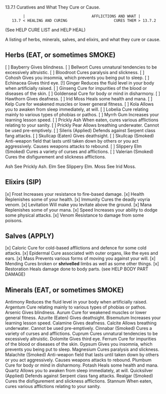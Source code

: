 13.7.1 Curatives and What They Cure or Cause.

            |                              AFFLICTIONS AND WHAT |
       13.7 < HEALING AND CURING                     CURES THEM > 13.7.2

(See HELP CURE LIST and HELP HEAL)

A listing of herbs, minerals, salves, and elixirs, and what they cure or cause.

Herbs (EAT, or sometimes SMOKE)
-------------------------------
[ ] Bayberry      Gives blindness.
[ ] Bellwort      Cures unnatural tendencies to be excessively altruistic.
[ ] Bloodroot     Cures paralysis and slickness.
[ ] Cohosh        Gives you insomnia, which prevents you being put to sleep.
[ ] Echinacea     Gives third eye.
[!] Ginger        Reduces the fluid level in your body when artificially raised.
[ ] Ginseng       Cure for impurities of the blood or diseases of the skin.
[ ] Goldenseal    Cure for body or mind in disharmony.
[ ] Hawthorn      Gives deafness.
[ ] Irid Moss     Heals some health and mana.
[ ] Kelp          Cure for weakened muscles or lower general fitness.
[ ] Kola          Allows you to awaken from sleep immediately, at will.
[ ] Lobelia       Cure relating mainly to various types of phobias or pathos.
[ ] Myrrh Gum     Increases your learning lesson speed.
[ ] Prickly Ash   When eaten, cures various afflictions relating to your sanity.
[ ] Prickly Pear  Allows breathing underwater. Cannot be used pre-emptively.
[ ] Sileris       (Applied) Defends against Serpent class fang attacks.
[ ] Skullcap      (Eaten) Gives deathsight.
[ ] Skullcap      (Smoked) Anti-weapon field that lasts until taken down by others
                  or you act aggressively. Causes weapons attacks to rebound.
[ ] Slippery Elm  (Smoked) Cures a variety of curses and afflictions.
[ ] Valerian      (Smoked) Cures the disfigurement and slickness afflictions.

Ash           See Prickly Ash.
Elm           See Slippery Elm.
Moss          See Irid Moss.


Elixirs (SIP)
-------------
[x] Frost         Increases your resistance to fire-based damage.
[x] Health        Replenishes some of your health.
[x] Immunity      Cures the deadly voyria venom.
[x] Levitation    Will make you levitate above the ground.
[x] Mana          Replenishes some of your mana.
[x] Speed         Increases your ability to dodge some physical attacks.
[x] Venom         Resistance to damage from some poisons.


Salves (APPLY)
--------------
[x] Caloric       Cure for cold-based afflictions and defence for some cold
                  attacks.
[x] Epidermal     Cure associated with outer organs, like the eyes and ears.
[x] Mass          Prevents various forms of moving you against your will.
[x] Mending       Cures broken or **shrivelled** limbs as well as some other things.
[x] Restoration   Heals damage done to body parts. (see HELP BODY PART DAMAGE)



Minerals (EAT, or sometimes SMOKE)
----------------------------------
Antimony      Reduces the fluid level in your body when artificially raised.
Argentum      Cure relating mainly to various types of phobias or pathos.
Arsenic       Gives blindness.
Aurum         Cure for weakened muscles or lower general fitness.
Azurite       (Eaten) Gives deathsight.
Bisemutum     Increases your learning lesson speed.
Calamine      Gives deafness.
Calcite       Allows breathing underwater. Cannot be used pre-emptively.
Cinnabar      (Smoked) Cures a variety of curses and afflictions.
Cuprum        Cures unnatural tendencies to be excessively altruistic.
Dolomite      Gives third eye.
Ferrum        Cure for impurities of the blood or diseases of the skin.
Gypsum        Gives you insomnia, which prevents you being put to sleep.
Magnesium     Cures paralysis and slickness.
Malachite     (Smoked) Anti-weapon field that lasts until taken down by others
              or you act aggressively. Causes weapons attacks to rebound.
Plumbum       Cure for body or mind in disharmony.
Potash        Heals some health and mana.
Quartz        Allows you to awaken from sleep immediately, at will.
Quicksilver   (Applied) Defends against Serpent class fang attacks.
Realgar       (Smoked) Cures the disfigurement and slickness afflictions.
Stannum       When eaten, cures various afflictions relating to your sanity.


